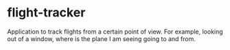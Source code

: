 # flight-tracker
Application to track flights from a certain point of view. For example, looking out of a window, where is the plane I am seeing going to and from.
